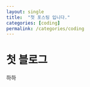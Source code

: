 ```yaml
---
layout: single
title:  "첫 포스팅 입니다."
categories: [coding]
permalink: /categories/coding
---
```


# 첫 블로그

하하

